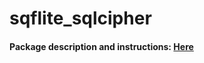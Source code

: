 # sqflite_sqlcipher

#### Package description and instructions: [Here](https://github.com/davidmartos96/sqflite_sqlcipher/blob/publish/sqflite/README.md)